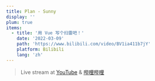 ```yaml
---
title: Plan - Sunny
display: ''
plum: true
items:
  - title: '用 Vue 写个扫雷吧！'
    date: '2022-03-09'
    path: 'https://www.bilibili.com/video/BV1ia411b7jY'
    platform: Bilibili
    lang: 'zh'
---
```


<SubNav />

> Live stream at [YouTube](https://www.youtube.com/anthonyfu7) & [哔哩哔哩](https://space.bilibili.com/668380)

<ListPosts :posts="frontmatter.items.reverse()" />
